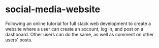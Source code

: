# social-media-website
Following an online tutorial for full stack web development to create a website where a user can create an account, log in, and post on a dashboard. Other users can do the same, as well as comment on other users' posts.

